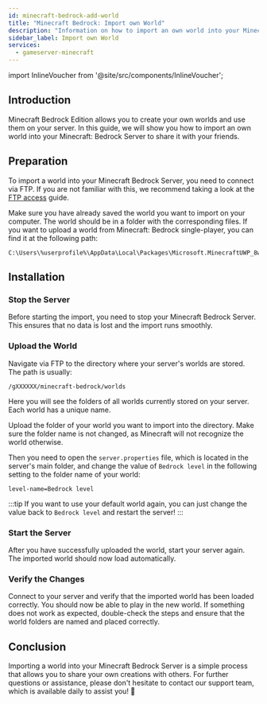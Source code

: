 ```yaml
---
id: minecraft-bedrock-add-world
title: "Minecraft Bedrock: Import own World"
description: "Information on how to import an own world into your Minecraft Bedrock Server from ZAP-Hosting"
sidebar_label: Import own World
services:
  - gameserver-minecraft
---
```


import InlineVoucher from '@site/src/components/InlineVoucher';

## Introduction
Minecraft Bedrock Edition allows you to create your own worlds and use them on your server. In this guide, we will show you how to import an own world into your Minecraft: Bedrock Server to share it with your friends.

<InlineVoucher />

## Preparation

To import a world into your Minecraft Bedrock Server, you need to connect via FTP. If you are not familiar with this, we recommend taking a look at the [FTP access](gameserver-ftpaccess.md) guide.

Make sure you have already saved the world you want to import on your computer. The world should be in a folder with the corresponding files.
If you want to upload a world from Minecraft: Bedrock single-player, you can find it at the following path:
```
C:\Users\%userprofile%\AppData\Local\Packages\Microsoft.MinecraftUWP_8wekyb3d8bbwe\LocalState\games\com.mojang\minecraftWorlds
```

## Installation

### Stop the Server

Before starting the import, you need to stop your Minecraft Bedrock Server. This ensures that no data is lost and the import runs smoothly.

### Upload the World

Navigate via FTP to the directory where your server's worlds are stored. The path is usually:

```
/gXXXXXX/minecraft-bedrock/worlds
```

Here you will see the folders of all worlds currently stored on your server. Each world has a unique name.

Upload the folder of your world you want to import into the directory. Make sure the folder name is not changed, as Minecraft will not recognize the world otherwise.

Then you need to open the `server.properties` file, which is located in the server's main folder, and change the value of `Bedrock level` in the following setting to the folder name of your world:

```
level-name=Bedrock level
```
:::tip
If you want to use your default world again, you can just change the value back to `Bedrock level` and restart the server!
:::

### Start the Server

After you have successfully uploaded the world, start your server again. The imported world should now load automatically.

### Verify the Changes

Connect to your server and verify that the imported world has been loaded correctly. You should now be able to play in the new world. If something does not work as expected, double-check the steps and ensure that the world folders are named and placed correctly.

## Conclusion

Importing a world into your Minecraft Bedrock Server is a simple process that allows you to share your own creations with others. For further questions or assistance, please don't hesitate to contact our support team, which is available daily to assist you! 🙂

<InlineVoucher />
